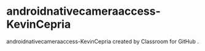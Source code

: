 # androidnativecameraaccess-KevinCepria
androidnativecameraaccess-KevinCepria created by Classroom for GitHub
.
